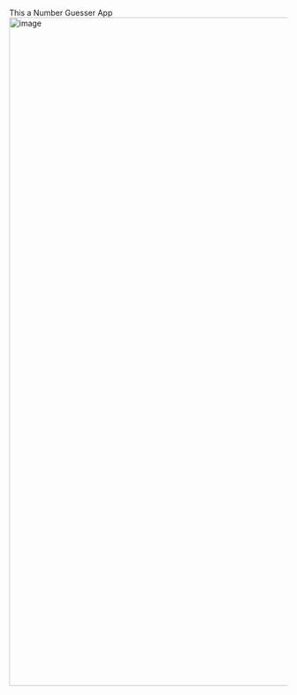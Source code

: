 This a Number Guesser App 
<img width="1208" alt="image" src="https://github.com/user-attachments/assets/8b61927e-f09b-46df-b5bd-c9be46d9ec0e">

